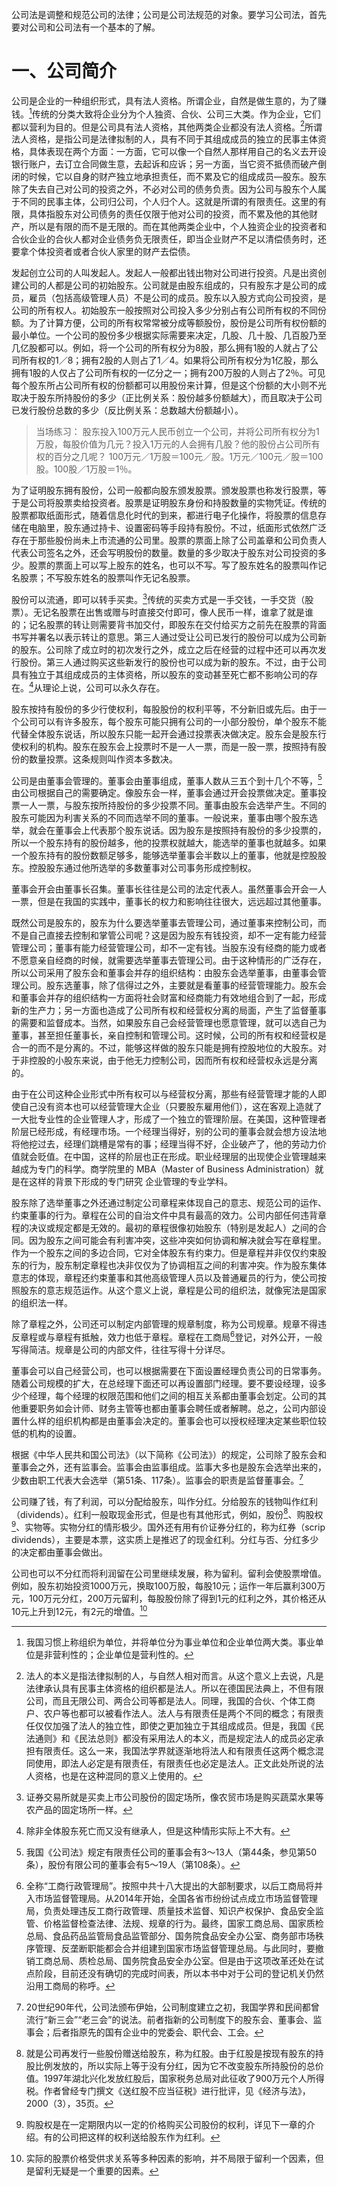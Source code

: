 公司法是调整和规范公司的法律；公司是公司法规范的对象。要学习公司法，首先要对公司和公司法有一个基本的了解。
# 一、公司简介
公司是企业的一种组织形式，具有法人资格。所谓企业，自然是做生意的，为了赚钱。[^1]传统的分类大致将企业分为个人独资、合伙、公司三大类。作为企业，它们都以营利为目的。但是公司具有法人资格，其他两类企业都没有法人资格。[^2]所谓法人资格，是指公司是法律拟制的人，具有不同于其组成成员的独立的民事主体资格，具体表现在两个方面：一方面，它可以像一个自然人那样用自己的名义去开设银行账户，去订立合同做生意，去起诉和应诉；另一方面，当它资不抵债而破产倒闭的时候，它以自身的财产独立地承担责任，而不累及它的组成成员—股东。股东除了失去自己对公司的投资之外，不必对公司的债务负责。因为公司与股东个人属于不同的民事主体，公司归公司，个人归个人。这就是所谓的有限责任。这里的有限，具体指股东对公司债务的责任仅限于他对公司的投资，而不累及他的其他财产，所以是有限的而不是无限的。而在其他两类企业中，个人独资企业的投资者和合伙企业的合伙人都对企业债务负无限责任，即当企业财产不足以清偿债务时，还要拿个体投资者或者合伙人家里的财产去偿债。

发起创立公司的人叫发起人。发起人一般都出钱出物对公司进行投资。凡是出资创建公司的人都是公司的初始股东。公司就是由股东组成的，只有股东才是公司的成员，雇员（包括高级管理人员）不是公司的成员。股东以入股方式向公司投资，是公司的所有权人。初始股东一般按照对公司投入多少分别占有公司所有权的不同份额。为了计算方便，公司的所有权常常被分成等额股份，股份是公司所有权份额的最小单位。一个公司的股份多少根据实际需要来决定，几股、几十股、几百股乃至几亿股都可以。例如，将一个公司的所有权分为8股，那么拥有1股的人就占了公司所有权的1／8；拥有2股的人则占了1／4。如果将公司所有权分为1亿股，那么拥有1股的人仅占了公司所有权的一亿分之一；拥有200万股的人则占了2％。可见每个股东所占公司所有权的份额都可以用股份来计算，但是这个份额的大小则不光取决于股东所持股份的多少（正比例关系：股份越多份额越大），而且取决于公司已发行股份总数的多少（反比例关系：总数越大份额越小）。

[^1]:我国习惯上称组织为单位，并将单位分为事业单位和企业单位两大类。事业单位是非营利性的；企业单位是营利性的。
[^2]:法人的本义是指法律拟制的人，与自然人相对而言。从这个意义上去说，凡是法律承认具有民事主体资格的组织都是法人。所以在德国民法典上，不但有限公司，而且无限公司、两合公司等都是法人。同理，我国的合伙、个体工商户、农户等也都可以被看作法人。法人与有限责任是两个不同的概念；有限责任仅仅加强了法人的独立性，即使之更加独立于其组成成员。但是，我国《民法通则》和《民法总则》都没有采用法人的本义，而是规定法人的成员必定承担有限责任。这么一来，我国法学界就逐渐地将法人和有限责任这两个概念混同使用，即法人必定是有限责任，有限责任也必定是法人。正文此处所说的法人资格，也是在这种混同的意义上使用的。

>当场练习：
股东投入100万元人民币创立一个公司，并将公司所有权分为1万股，每股价值为几元？投入1万元的人会拥有几股？他的股份占公司所有权的百分之几呢？
100万元／1万股＝100元／股。1万元／100元／股＝100股。100股／1万股＝1％。

为了证明股东拥有股份，公司一般都向股东颁发股票。颁发股票也称发行股票，等于是公司将股票卖给投资者。股票是证明股东身份和持股数量的实物凭证。传统的股票都取纸面形式，随着信息化时代的到来，都进行电子化操作，将股票的信息存储在电脑里，股东通过持卡、设置密码等手段持有股份。不过，纸面形式依然广泛存在于那些股份尚未上市流通的公司里。股票的票面上除了公司盖章和公司负责人代表公司签名之外，还会写明股份的数量。数量的多少取决于股东对公司投资的多少。股票的票面上可以写上股东的姓名，也可以不写。写了股东姓名的股票叫作记名股票；不写股东姓名的股票叫作无记名股票。

股份可以流通，即可以转手买卖。[^3]传统的买卖方式是一手交钱，一手交货（股票）。无记名股票在出售或赠与时直接交付即可，像人民币一样，谁拿了就是谁的；记名股票的转让则需要背书加交付，即股东在交付给买方之前先在股票的背面书写并署名以表示转让的意思。第三人通过受让公司已发行的股份可以成为公司新的股东。公司除了成立时的初次发行之外，成立之后在经营的过程中还可以再次发行股份。第三人通过购买这些新发行的股份也可以成为新的股东。不过，由于公司具有独立于其组成成员的主体资格，所以股东的变动甚至死亡都不影响公司的存在。[^4]从理论上说，公司可以永久存在。

股东按持有股份的多少行使权利，每股股份的权利平等，不分新旧或先后。由于一个公司可以有许多股东，每个股东可能只拥有公司的一小部分股份，单个股东不能代替全体股东说话，所以股东只能一起开会通过投票表决做决定。股东会是股东行使权利的机构。股东在股东会上投票时不是一人一票，而是一股一票，按照持有股份的数量投票。这条规则叫作资本多数决。

[^3]:证券交易所就是买卖上市公司股份的固定场所，像农贸市场是购买蔬菜水果等农产品的固定场所一样。
[^4]:除非全体股东死亡而又没有继承人，但是这种情形实际上不大有。

公司是由董事会管理的。董事会由董事组成，董事人数从三五个到十几个不等，[^5]由公司根据自己的需要确定。像股东会一样，董事会通过开会投票做决定。董事投票一人一票，与股东按所持股份的多少投票不同。董事由股东会选举产生。不同的股东可能因为利害关系的不同而选举不同的董事。一般说来，董事由哪个股东选举，就会在董事会上代表那个股东说话。因为股东是按照持有股份的多少投票的，所以一个股东持有的股份越多，他的投票权就越大，能选举的董事也就越多。如果一个股东持有的股份数额足够多，能够选举董事会半数以上的董事，他就是控股股东。控股股东通过他所选举的多数董事对公司事务形成控制权。

董事会开会由董事长召集。董事长往往是公司的法定代表人。虽然董事会开会一人一票，但是在我国的实践中，董事长的权力和影响往往很大，远远超过其他董事。

既然公司是股东的，股东为什么要选举董事去管理公司，通过董事来控制公司，而不是自己直接去控制和掌管公司呢？这是因为股东有钱投资，却不一定有能力经营管理公司；董事有能力经营管理公司，却不一定有钱。当股东没有经商的能力或者不愿意亲自经商的时候，就需要选举董事去管理公司。由于这种情形的广泛存在，所以公司采用了股东会和董事会并存的组织结构：由股东会选举董事，由董事会管理公司。股东选董事，除了信得过之外，主要就是看董事的经营管理能力。股东会和董事会并存的组织结构一方面将社会财富和经商能力有效地组合到了一起，形成新的生产力；另一方面也造成了公司所有权和经营权分离的局面，产生了监督董事的需要和监督成本。当然，如果股东自己会经营管理也愿意管理，就可以选自己为董事，甚至担任董事长，亲自控制和管理公司。这时候，公司的所有权和经营权是合一的而不是分离的。不过，能够这样做的股东只能是拥有控股地位的大股东。对于非控股的小股东来说，由于他无力控制公司，因而所有权和经营权永远是分离的。

由于在公司这种企业形式中所有权可以与经营权分离，那些有经营管理才能的人即使自己没有资本也可以经营管理大企业（只要股东雇用他们），这在客观上造就了一大批专业性的企业管理人才，形成了一个独立的管理阶层。在美国，这种管理者阶层已经形成，有经理市场。一个经理当得好，别的公司的董事会就会想方设法地将他挖过去，经理们跳槽是常有的事；经理当得不好，企业破产了，他的劳动力价值就会贬值。在中国，这样的阶层也正在形成。职业经理层的出现使企业管理越来越成为专门的科学。商学院里的 MBA（Master of Business Administration）就是在这样的背景下形成的专门研究 企业管理的专业学科。

股东除了选举董事之外还通过制定公司章程来体现自己的意志、规范公司的运作、约束董事的行为。章程在公司的自治文件中具有最高的效力。公司内部任何违背章程的决议或规定都是无效的。最初的章程很像初始股东（特别是发起人）之间的合同。因为股东之间可能会有利害冲突，这些冲突如何协调和解决就会写在章程里。作为一个股东之间的多边合同，它对全体股东有约束力。但是章程并非仅仅约束股东的行为，股东制定章程也决非仅仅为了协调相互之间的利害冲突。作为股东集体意志的体现，章程还约束董事和其他高级管理人员以及普通雇员的行为，使公司按照股东的意志规范运作。从这个意义上说，章程是公司的组织法，就像宪法是国家的组织法一样。

[^5]:我国《公司法》规定有限责任公司的董事会有3～13人（第44条，参见第50条），股份有限公司的董事会有5～19人（第108条）。

除了章程之外，公司还可以制定内部管理的规章制度，称为公司规章。规章不得违反章程或与章程有抵触，效力也低于章程。章程在工商局[^6]登记，对外公开，一般写得简洁。规章是公司的内部文件，往往写得十分详尽。

董事会可以自己经营公司，也可以根据需要在下面设置经理负责公司的日常事务。随着公司规模的扩大，在总经理下面还可以再设置部门经理。要不要设经理，设多少个经理，每个经理的权限范围和他们之间的相互关系都由董事会划定。公司的其他重要职务如会计师、财务主管等也都由董事会聘任或者解聘。总之，公司内部设置什么样的组织机构都是由董事会决定的。董事会也可以授权经理决定某些职位较低的机构的设置。

根据《中华人民共和国公司法》（以下简称《公司法》）的规定，公司除了股东会和董事会之外，还有监事会。监事会由监事组成。监事大多也是股东会选举出来的，少数由职工代表大会选举（第51条、117条）。监事会的职责是监督董事会。[^7]

公司赚了钱，有了利润，可以分配给股东，叫作分红。分给股东的钱物叫作红利（dividends）。红利一般取现金形式，但是也有其他形式，例如，股份[^8]、购股权[^9]、实物等。实物分红的情形极少。国外还有用有价证券分红的，称为红券（scrip dividends），主要是本票，这实质上是推迟了的现金红利。分红与否、分红多少的决定都由董事会做出。

公司也可以不分红而将利润留在公司里继续发展，称为留利。留利会使股票增值。例如，股东初始投资1000万元，换取100万股，每股10元；运作一年后赢利300万元，100万元分红，200万元留利，每股股份除了得到1元的红利之外，其价格还从10元上升到12元，有2元的增值。[^10]

[^6]:全称“工商行政管理局”。按照中共十八大提出的大部制要求，以后工商局将并入市场监督管理局。从2014年开始，全国各省市纷纷试点成立市场监督管理局，负责处理违反工商行政管理、质量技术监督、知识产权保护、食品安全监管、价格监督检查法律、法规、规章的行为。最终，国家工商总局、国家质检总局、食品药品监管局食品监管部分、国务院食品安全办公室、商务部市场秩序管理、反垄断职能都会合并组建到国家市场监督管理总局。与此同时，要撤销工商总局、质检总局、国务院食品安全办公室。但是由于这项改革还处在试点阶段，目前还没有确切的完成时间表，所以本书中对于公司的登记机关仍然沿用工商局的称呼。
[^7]:20世纪90年代，公司法颁布伊始，公司制度建立之初，我国学界和民间都曾流行“新三会”“老三会”的说法。前者指新的公司制度下的股东会、董事会、监事会；后者指原先的国有企业中的党委会、职代会、工会。
[^8]:就是公司再发行一些股份赠送给股东，称为红股。由于红股是按现有股东的持股比例发放的，所以实际上等于没有分红，因为它不改变股东所持股份的总价值。1997年湖北兴化发放红股后，国家税务总局对此征收了900万元个人所得税。作者曾经专门撰文《送红股不应当征税》进行批评，见《经济与法》，2000（3），35页。
[^9]:购股权是在一定期限内以一定的价格购买公司股份的权利，详见下一章的介绍。有的公司把这样的权利送给股东作为红利。
[^10]:实际的股票价格受供求关系等多种因素的影响，并不局限于留利一个因素，但是留利无疑是一个重要的因素。
